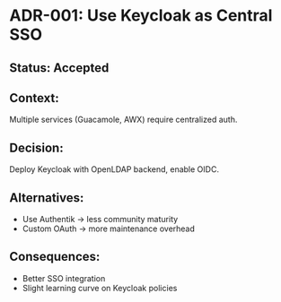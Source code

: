 # ADR-001: Use Keycloak as Central SSO

## Status: Accepted
## Context:
Multiple services (Guacamole, AWX) require centralized auth.

## Decision:
Deploy Keycloak with OpenLDAP backend, enable OIDC.

## Alternatives:
- Use Authentik → less community maturity
- Custom OAuth → more maintenance overhead

## Consequences:
- Better SSO integration
- Slight learning curve on Keycloak policies

